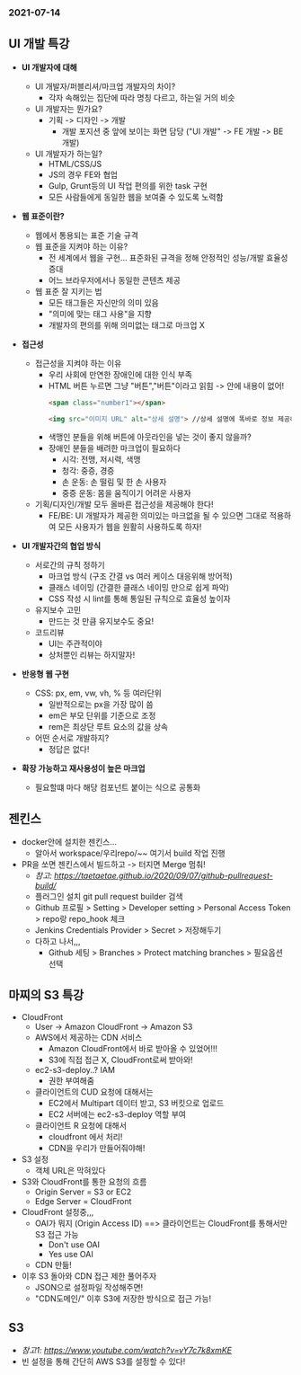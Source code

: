 ### 2021-07-14

## UI 개발 특강
- **UI 개발자에 대해**
    - UI 개발자/퍼블리셔/마크업 개발자의 차이?
        - 각자 속해있는 집단에 따라 명칭 다르고, 하는일 거의 비슷
    - UI 개발자는 뭔가요?
        - 기획 -> 디자인 -> 개발
            - 개발 포지션 중 앞에 보이는 화면 담당 ("UI 개발" -> FE 개발 -> BE 개발)
    - UI 개발자가 하는일?
        - HTML/CSS/JS
        - JS의 경우 FE와 협업
        - Gulp, Grunt등의 UI 작업 편의를 위한 task 구현
        - 모든 사람들에게 동일한 웹을 보여줄 수 있도록 노력함

- **웹 표준이란?**
    - 웹에서 통용되는 표준 기술 규격
    - 웹 표준을 지켜야 하는 이유?
        - 전 세계에서 웹을 구현... 표준화된 규격을 정해 안정적인 성능/개발 효율성 증대
        - 어느 브라우저에서나 동일한 콘텐츠 제공
    - 웹 표준 잘 지키는 법
        - 모든 태그들은 자신만의 의미 있음
        - "의미에 맞는 태그 사용"을 지향
        - 개발자의 편의를 위해 의미없는 태그로 마크업 X

- **접근성**
    - 접근성을 지켜야 하는 이유
        - 우리 사회에 만연한 장애인에 대한 인식 부족
        - HTML 버튼 누르면 그냥 "버튼","버튼"이라고 읽힘 -> 안에 내용이 없어!
            ```html
            <span class="number1"></span>
            ```
            ```html
            <img src="이미지 URL" alt="상세 설명"> //상세 설명에 똑바로 정보 제공해줘야 음성으로 읽어주면 알아들을 수 있음
            ```
        - 색맹인 분들을 위해 버튼에 아웃라인을 넣는 것이 좋지 않을까?
        - 장애인 분들을 배려한 마크업이 필요하다
            - 시각: 전맹, 저시력, 색맹
            - 청각: 중증, 경증
            - 손 운동: 손 떨림 및 한 손 사용자
            - 중증 운동: 몸을 움직이기 어려운 사용자
    - 기획/디자인/개발 모두 올바른 접근성을 제공해야 한다!
        - FE/BE: UI 개발자가 제공한 의미있는 마크없을 될 수 있으면 그대로 적용하여 모든 사용자가 웹을 원활히 사용하도록 하자!

- **UI 개발자간의 협업 방식**
    - 서로간의 규칙 정하기
        - 마크업 방식 (구조 간결 vs 여러 케이스 대응위해 방어적)
        - 클래스 네이밍 (간결한 클래스 네이밍 만으로 쉽게 파악)
        - CSS 작성 시 lint를 통해 통일된 규칙으로 효율성 높이자
    - 유지보수 고민
        - 만드는 것 만큼 유지보수도 중요!
    - 코드리뷰
        - UI는 주관적이야
        - 상처뿐인 리뷰는 하지말자!
        
- **반응형 웹 구현**
    - CSS: px, em, vw, vh, % 등 여러단위
        - 일반적으로는 px을 가장 많이 씀
        - em은 부모 단위를 기준으로 조정
        - rem은 최상단 루트 요소의 값을 상속
    - 어떤 순서로 개발하지?
        - 정답은 없다!

- **확장 가능하고 재사용성이 높은 마크업**
    - 필요할떄 마다 해당 컴포넌트 붙이는 식으로 공통화

## 젠킨스
- docker안에 설치한 젠킨스...
    - 알아서 workspace/우리repo/~~ 여기서 build 작업 진행
- PR을 쏘면 젠킨스에서 빌드하고 -> 터지면 Merge 멈춰!
    - *참고: https://taetaetae.github.io/2020/09/07/github-pullrequest-build/*
    - 플러그인 설치 git pull request builder 검색 
    - Github 프로필 > Setting > Developer setting > Personal Access Token > repo랑 repo_hook 체크
    - Jenkins Credentials Provider > Secret > 저장해두기
    - 다하고 나서,,,
        - Github 세팅 > Branches > Protect matching branches > 필요옵션 선택

## 마찌의 S3 특강
- CloudFront 
    - User -> Amazon CloudFront -> Amazon S3
    - AWS에서 제공하는 CDN 서비스
        - Amazon CloudFront에서 바로 받아올 수 있었어!!!
        - S3에 직접 접근 X, CloudFront로써 받아와!
    - ec2-s3-deploy..? IAM
        - 권한 부여해줌
    - 클라이언트의 CUD 요청에 대해서는
        - EC2에서 Multipart 데이터 받고, S3 버킷으로 업로드
        - EC2 서버에는 ec2-s3-deploy 역할 부여
    - 클라이언트 R 요청에 대해서
        - cloudfront 에서 처리!
        - CDN을 우리가 만들어줘야해!
- S3 설정
    - 객체 URL은 막혀있다
- S3와 CloudFront를 통한 요청의 흐름
    - Origin Server = S3 or EC2
    - Edge Server = CloudFront 
- CloudFront 설정중,,,
    - OAI가 뭐지 (Origin Access ID) ==> 클라이언트는 CloudFront를 통해서만 S3 접근 가능
        - Don't use OAI 
        - Yes use OAI 
    - CDN 만듦!
- 이후 S3 돌아와 CDN 접근 제한 풀어주자
    - JSON으로 설정파일 작성해주면!
    - "CDN도메인/" 이후 S3에 저장한 방식으로 접근 가능!
        
## S3
- *참고1: https://www.youtube.com/watch?v=vY7c7k8xmKE*
- 빈 설정을 통해 간단히 AWS S3를 설정할 수 있다!
